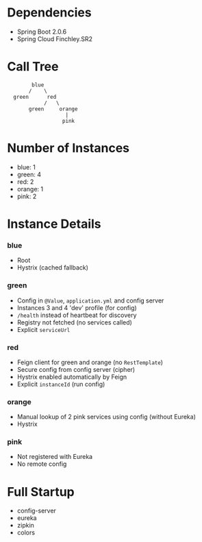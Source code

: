 
# Dependencies

* Spring Boot 2.0.6
* Spring Cloud Finchley.SR2

# Call Tree

            blue
           /    \
      green      red
                /   \
           green     orange
                       |
                      pink
           

# Number of Instances

* blue: 1
* green: 4
* red: 2
* orange: 1
* pink: 2

# Instance Details

### blue

* Root
* Hystrix (cached fallback)

### green

* Config in `@Value`, `application.yml` and config server
* Instances 3 and 4 'dev' profile (for config)
* `/health` instead of heartbeat for discovery
* Registry not fetched (no services called)
* Explicit `serviceUrl`

### red

* Feign client for green and orange (no `RestTemplate`)
* Secure config from config server (cipher)
* Hystrix enabled automatically by Feign
* Explicit `instanceId` (run config)

### orange

* Manual lookup of 2 pink services using config (without Eureka)
* Hystrix


### pink

* Not registered with Eureka
* No remote config


# Full Startup

* config-server
* eureka
* zipkin
* colors
